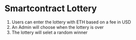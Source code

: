 # Smartcontract Lottery

1. Users can enter the lottery with ETH based on a fee in USD
2. An Admin will choose when the lottery is over
3. The lottery will selet a random winner
